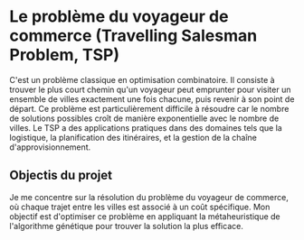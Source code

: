 # Le problème du voyageur de commerce (Travelling Salesman Problem, TSP)
C'est un problème classique en optimisation combinatoire. Il consiste à trouver le plus court chemin qu'un voyageur peut emprunter pour visiter un ensemble de villes exactement une fois chacune, puis revenir à son point de départ. 
Ce problème est particulièrement difficile à résoudre car le nombre de solutions possibles croît de manière exponentielle avec le nombre de villes.
Le TSP a des applications pratiques dans des domaines tels que la logistique, la planification des itinéraires, et la gestion de la chaîne d'approvisionnement.

## Objectis du projet
Je me concentre sur la résolution du problème du voyageur de commerce, où chaque trajet entre les villes est associé à un coût spécifique. 
Mon objectif est d'optimiser ce problème en appliquant la métaheuristique de l'algorithme génétique pour trouver la solution la plus efficace.

